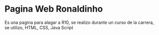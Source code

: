 # Pagina Web Ronaldinho
Es una pagina para alagar a R10, se realizo durante un curso de la carrera, se utilizo, HTML, CSS, Java Script
